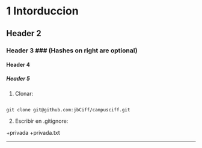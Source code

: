 # 1 Intorduccion #
## Header 2 ##
### Header 3 ###             (Hashes on right are optional)
#### Header 4 ####
##### Header 5 #####


1. Clonar:

~~~

git clone git@github.com:jbCiff/campusciff.git

~~~


2. Escribir en .gitignore: 

+privada
+privada.txt




--------------------------
